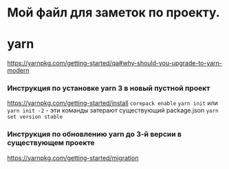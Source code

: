 # Мой файл для заметок по проекту.


# yarn
https://yarnpkg.com/getting-started/qa#why-should-you-upgrade-to-yarn-modern
### Инструкция по установке yarn 3 в новый пустной проект
https://yarnpkg.com/getting-started/install
`corepack enable`
`yarn init` или `yarn init -2` - эти команды затерают существующий package.json
`yarn set version stable`

### Инструкция по обновлению yarn до 3-й версии в существующем проекте
https://yarnpkg.com/getting-started/migration


